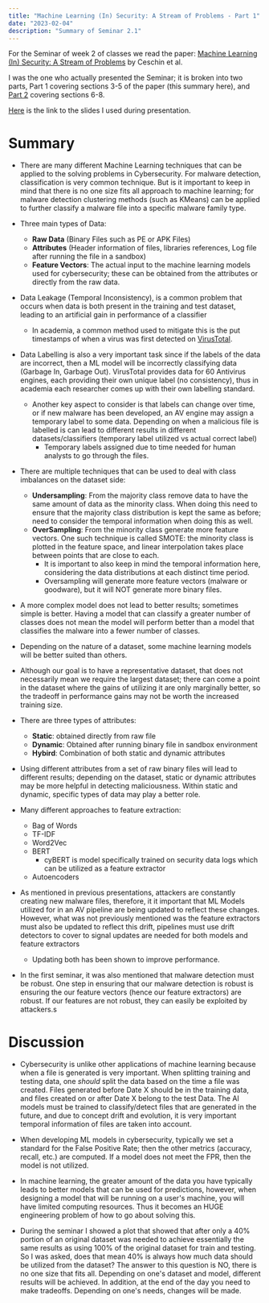 ```yaml
---
title: "Machine Learning (In) Security: A Stream of Problems - Part 1"
date: "2023-02-04"
description: "Summary of Seminar 2.1"
---
```


For the Seminar of week 2 of classes we read the paper: [Machine Learning (In) Security: A Stream of Problems](https://arxiv.org/abs/2010.16045) by Ceschin et al.

I was the one who actually presented the Seminar; it is broken into two parts, Part 1 covering sections 3-5 of the paper (this summary here), and [Part 2](/discussion-2.2) covering sections 6-8.

[Here](https://docs.google.com/presentation/d/1QgTdtfIhijsssgfLxCh5vIc6KHJ4pM1_nZcC4hsIzyM/edit?usp=sharing) is the link to the slides I used during presentation.

# Summary
- There are many different Machine Learning techniques that can be applied to the solving problems in Cybersecurity. For malware detection, classification is very common technique. But is it important to keep in mind that there is no one size fits all approach to machine learning; for malware detection clustering methods (such as KMeans) can be applied to further classify a malware file into a specific malware family type.

- Three main types of Data:
  - **Raw Data** (Binary Files such as PE or APK Files)
  - **Attributes** (Header information of files, libraries references, Log file after running the file in a sandbox)
  - **Feature Vectors**: The actual input to the machine learning models used for cybersecurity; these can be obtained from the attributes or directly from the raw data.

- Data Leakage (Temporal Inconsistency), is a common problem that occurs when data is both present in the training and test dataset, leading to an artificial gain in performance of a classifier
  - In academia, a common method used to mitigate this is the put timestamps of when a virus was first detected on [VirusTotal](https://www.virustotal.com/).

- Data Labelling is also a very important task since if the labels of the data are incorrect, then a ML model will be incorrectly classifying data (Garbage In, Garbage Out). VirusTotal provides data for 60 Antivirus engines, each providing their own unique label (no consistency), thus in academia each researcher comes up with their own labelling standard.
  - Another key aspect to consider is that labels can change over time, or if new malware has been developed, an AV engine may assign a temporary label to some data. Depending on when a malicious file is labelled is can lead to different results in different datasets/classifiers (temporary label utilized vs actual correct label)
    - Temporary labels assigned due to time needed for human analysts to go through the files.

- There are multiple techniques that can be used to deal with class imbalances on the dataset side:
  - **Undersampling**: From the majority class remove data to have the same amount of data as the minority class. When doing this need to ensure that the majority class distribution is kept the same as before; need to consider the temporal information when doing this as well.
  - **OverSampling**: From the minority class generate more feature vectors. One such technique is called SMOTE: the minority class is plotted in the feature space, and linear interpolation takes place between points that are close to each.
    - It is important to also keep in mind the temporal information here, considering the data distributions at each distinct time period.
    - Oversampling will generate more feature vectors (malware or goodware), but it will NOT generate more binary files.

- A more complex model does not lead to better results; sometimes simple is better. Having a model that can classify a greater number of classes does not mean the model will perform better than a model that classifies the malware into a fewer number of classes.

- Depending on the nature of a dataset, some machine learning models will be better suited than others.

- Although our goal is to have a representative dataset, that does not necessarily mean we require the largest dataset; there can come a point in the dataset where the gains of utilizing it are only marginally better, so the tradeoff in performance gains may not be worth the increased training size.

- There are three types of attributes:
  - **Static**: obtained directly from raw file
  - **Dynamic**: Obtained after running binary file in sandbox environment
  - **Hybird**: Combination of both static and dynamic attributes

- Using different attributes from a set of raw binary files will lead to different results; depending on the dataset, static or dynamic attributes may be more helpful in detecting maliciousness. Within static and dynamic, specific types of data may play a better role.

- Many different approaches to feature extraction:
  - Bag of Words
  - TF-IDF
  - Word2Vec
  - BERT
    - cyBERT is model specifically trained on security data logs which can be utilized as a feature extractor
  - Autoencoders

- As mentioned in previous presentations, attackers are constantly creating new malware files, therefore, it it important that ML Models utilized for in an AV pipeline are being updated to reflect these changes. However, what was not previously mentioned was the feature extractors must also be updated to reflect this drift, pipelines must use drift detectors to cover to signal updates are needed for both models and feature extractors
  - Updating both has been shown to improve performance.

- In the first seminar, it was also mentioned that malware detection must be robust. One step in ensuring that our malware detection is robust is ensuring the our feature vectors (hence our feature extractors) are robust. If our features are not robust, they can easily be exploited by attackers.s

# Discussion
- Cybersecurity is unlike other applications of machine learning because when a file is generated is very important. When splitting training and testing data, one *should* split the data based on the time a file was created. Files generated before Date X should be in the training data, and files created on or after Date X belong to the test Data. The AI models must be trained to classify/detect files that are generated in the future, and due to concept drift and evolution, it is very important temporal information of files are taken into account.

- When developing ML models in cybersecurity, typically we set a standard for the False Positive Rate; then the other metrics (accuracy, recall, etc.) are computed. If a model does not meet the FPR, then the model is not utilized.

- In machine learning, the greater amount of the data you have typically leads to better models that can be used for predictions, however, when designing a model that will be running on a user's machine, you will have limited computing resources. Thus it becomes an HUGE engineering problem of how to go about solving this.

- During the seminar I showed a plot that showed that after only a 40% portion of an original dataset was needed to achieve essentially the same results as using 100% of the original dataset for train and testing. So I was asked, does that mean 40% is always how much data should be utilized from the dataset? The answer to this question is NO, there is no one size that fits all. Depending on one's dataset and model, different results will be achieved. In addition, at the end of the day you need to make tradeoffs. Depending on one's needs, changes will be made.